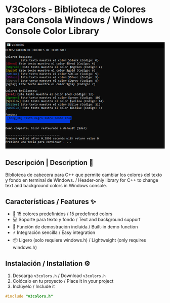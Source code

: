 # V3Colors - Biblioteca de Colores para Consola Windows / Windows Console Color Library

![Demo de colores / Color Demo](V3COLORS_PREVIEW.png)

## Descripción | Description 📄

Biblioteca de cabecera para C++ que permite cambiar los colores del texto y fondo en terminal de Windows. / Header-only library for C++ to change text and background colors in Windows console.

## Características / Features ✨

- 🎨 15 colores predefinidos / 15 predefined colors
- 💻 Soporte para texto y fondo / Text and background support
- 🚀 Función de demostración incluida / Built-in demo function
- ⚡ Integración sencilla / Easy integration
- 📦 Ligero (solo requiere windows.h) / Lightweight (only requires windows.h)

## Instalación / Installation ⚙️

1. Descarga `v3colors.h` / Download `v3colors.h`
2. Colócalo en tu proyecto / Place it in your project
3. Inclúyelo / Include it

```cpp
#include "v3colors.h"
```
